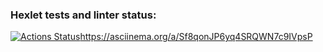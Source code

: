 ### Hexlet tests and linter status:
[![Actions Status](https://github.com/6aobab/java-project-61/actions/workflows/hexlet-check.yml/badge.svg)](https://github.com/6aobab/java-project-61/actions)https://asciinema.org/a/Sf8qonJP6yq4SRQWN7c9IVpsP
